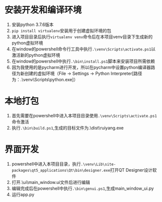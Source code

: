 # 安装开发和编译环境
1. 安装python 3.7.6版本
2. `pip install virtualenv`安装用于创建虚拟环境的包
3. 进入项目目录后执行`virtualenv venv`命令后在本项目venv目录下生成新的python虚拟环境
4. 在window的powershell命令行工具中执行`.\venv\Scripts\activate.ps1`以激活新的python虚拟环境
5. 在window的powershell中执行`.\bin\install.ps1`脚本来安装项目所需依赖
6. 因为我使用的是pycharm进行开发，所以在pycharm中设置python编译器路径为新创建的虚拟环境（File -> Settings -> Python Interpreter[路径为：.\venv\Scripts\python.exe]）

# 本地打包
1. 首先需要在powershell中进入本项目目录使用`.\venv\Scripts\activate.ps1`命令激活
2. 执行`.\bin\build.ps1`,生成的目标文件为.\dist\ruiyang.exe

# 界面开发
1. powershell中进入本项目目录，执行`.\venv\Lib\site-packages\qt5_applications\Qt\bin\designer.exe`打开QT Designer设计软件
2. 打开.\ui\main_window.ui文件后进行编辑
3. 编辑完成后在powershell中执行`.\bin\genui.ps1`,生成main_window_ui.py
4. 运行app.py